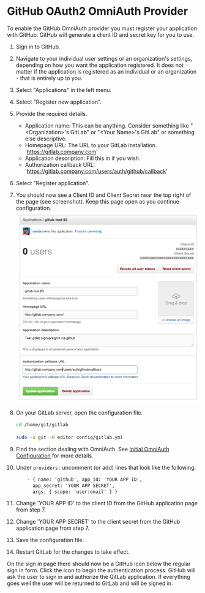 # GitHub OAuth2 OmniAuth Provider

To enable the GitHub OmniAuth provider you must register your application with GitHub. GitHub will generate a client ID and secret key for you to use.

1.  Sign in to GitHub.

1.  Navigate to your individual user settings or an organization's settings, depending on how you want the application registered. It does not matter if the application is registered as an individual or an organization - that is entirely up to you.

1.  Select "Applications" in the left menu.

1.  Select "Register new application".

1.  Provide the required details.
    - Application name: This can be anything. Consider something like "\<Organization\>'s GitLab" or "\<Your Name\>'s GitLab" or something else descriptive.
    - Homepage URL: The URL to your GitLab installation. 'https://gitlab.company.com'
    - Application description: Fill this in if you wish.
    - Authorization callback URL: 'https://gitlab.company.com/users/auth/github/callback'
1.  Select "Register application".

1.  You should now see a Client ID and Client Secret near the top right of the page (see screenshot). Keep this page open as you continue configuration. ![GitHub app](github_app.png)

1.  On your GitLab server, open the configuration file.

    ```sh
    cd /home/git/gitlab

    sudo -u git -H editor config/gitlab.yml
    ```

1.  Find the section dealing with OmniAuth. See [Initial OmniAuth Configuration](README.md#initial-omniauth-configuration) for more details.

1.  Under `providers:` uncomment (or add) lines that look like the following:

    ```
        - { name: 'github', app_id: 'YOUR APP ID',
          app_secret: 'YOUR APP SECRET',
          args: { scope: 'user:email' } }
    ```

1.  Change 'YOUR APP ID' to the client ID from the GitHub application page from step 7. 

1.  Change 'YOUR APP SECRET' to the client secret from the GitHub application page  from step 7.

1.  Save the configuration file.

1.  Restart GitLab for the changes to take effect.

On the sign in page there should now be a GitHub icon below the regular sign in form. Click the icon to begin the authentication process. GitHub will ask the user to sign in and authorize the GitLab application. If everything goes well the user will be returned to GitLab and will be signed in.

